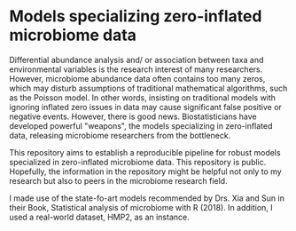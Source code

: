 # Models specializing zero-inflated microbiome data

Differential abundance analysis and/ or association between taxa and environmental variables is the research interest of many researchers. However, microbiome abundance data often contains too many zeros, which may disturb assumptions of traditional mathematical algorithms, such as the Poisson model. In other words, insisting on traditional models with ignoring inflated zero issues in data may cause significant false positive or negative events. However, there is good news. Biostatisticians have developed powerful "weapons", the models specializing in zero-inflated data, releasing microbiome researchers from the bottleneck. 

This repository aims to establish a reproducible pipeline for robust models specialized in zero-inflated microbiome data. This repository is public. Hopefully, the information in the repository might be helpful not only to my research but also to peers in the microbiome research field.  

I made use of the state-fo-art models recommended by Drs. Xia and Sun in their Book, Statistical analysis of microbiome with R (2018). In addition, I used a real-world dataset, HMP2, as an instance. 
